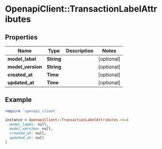 # OpenapiClient::TransactionLabelAttributes

## Properties

| Name | Type | Description | Notes |
| ---- | ---- | ----------- | ----- |
| **model_label** | **String** |  | [optional] |
| **model_version** | **String** |  | [optional] |
| **created_at** | **Time** |  | [optional] |
| **updated_at** | **Time** |  | [optional] |

## Example

```ruby
require 'openapi_client'

instance = OpenapiClient::TransactionLabelAttributes.new(
  model_label: null,
  model_version: null,
  created_at: null,
  updated_at: null
)
```

